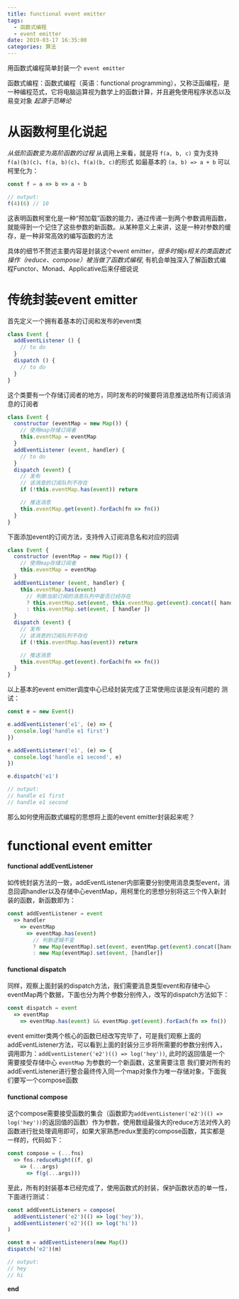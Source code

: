 ```yaml
---
title: functional event emitter
tags:
  - 函数式编程
  - event emitter
date: 2019-03-17 16:35:00
categories: 算法
---
```


用函数式编程简单封装一个 `event emitter`
<!--more-->

函数式编程：函数式编程（英语：functional programming），又称泛函编程，是一种编程范式，它将电脑运算视为数学上的函数计算，并且避免使用程序状态以及易变对象
*起源于范畴论*

# 从函数柯里化说起
*从低阶函数变为高阶函数的过程*
从调用上来看，就是将 `f(a, b, c)` 变为支持 `f(a)(b)(c)`、`f(a, b)(c)`、`f(a)(b, c)`的形式
如最基本的 `(a, b) => a + b` 可以柯里化为：
```js
const f = a => b => a + b

// output:
f(4)(6) // 10
```

这表明函数柯里化是一种“预加载”函数的能力，通过传递一到两个参数调用函数，就能得到一个记住了这些参数的新函数。从某种意义上来讲，这是一种对参数的缓存，是一种非常高效的编写函数的方法

具体的细节不赘述主要内容是封装这个event emitter，*很多时候js相关的类函数式操作（reduce、compose）被当做了函数式编程*, 有机会单独深入了解函数式编程Functor、Monad、Applicative后来仔细说说

# 传统封装event emitter
首先定义一个拥有着基本的订阅和发布的event类
```js
class Event {
  addEventListener () {
    // to do
  }
  dispatch () {
    // to do
  }
}
```

这个类要有一个存储订阅者的地方，同时发布的时候要将消息推送给所有订阅该消息的订阅者
```js
class Event {
  constructor (eventMap = new Map()) {
    // 使用map存储订阅者
    this.eventMap = eventMap
  }
  addEventListener (event, handler) {
    // to do
  }
  dispatch (event) {
    // 发布
    // 该消息的订阅队列不存在
    if (!this.eventMap.has(event)) return

    // 推送消息
    this.eventMap.get(event).forEach(fn => fn())
  }
}
```

下面添加event的订阅方法，支持传入订阅消息名和对应的回调
```js
class Event {
  constructor (eventMap = new Map()) {
    // 使用map存储订阅者
    this.eventMap = eventMap
  }
  addEventListener (event, handler) {
    this.eventMap.has(event)
      // 判断当前订阅的消息队列中是否已经存在
      ? this.eventMap.set(event, this.eventMap.get(event).concat([ handler ]))
      : this.eventMap.set(event, [ handler ])
  }
  dispatch (event) {
    // 发布
    // 该消息的订阅队列不存在
    if (!this.eventMap.has(event)) return

    // 推送消息
    this.eventMap.get(event).forEach(fn => fn())
  }
}
```
以上基本的event emitter调度中心已经封装完成了正常使用应该是没有问题的
测试：
```js
const e = new Event()

e.addEventListener('e1', (e) => {
  console.log('handle e1 first')
})

e.addEventListener('e1', (e) => {
  console.log('handle e1 second', e)
})

e.dispatch('e1')

// output: 
// handle e1 first
// handle e1 second
```
那么如何使用函数式编程的思想将上面的event emitter封装起来呢？

# functional event emitter
#### functional addEventListener
如传统封装方法的一致，addEventListener内部需要分别使用消息类型event，消息回调handler以及存储中心eventMap，用柯里化的思想分别将这三个传入新封装的函数，新函数即为：
```js
const addEventListener = event
  => handler
    => eventMap
      => eventMap.has(event)
        // 判断逻辑不变
        ? new Map(eventMap).set(event, eventMap.get(event).concat([handler]))
        : new Map(eventMap).set(event, [handler])
```

#### functional dispatch
同样，观察上面封装的dispatch方法，我们需要消息类型event和存储中心eventMap两个数据，下面也分为两个参数分别传入，改写的dispatch方法如下：
```js
const dispatch = event
  => eventMap
    => eventMap.has(event) && eventMap.get(event).forEach(fn => fn())
```
event emitter类两个核心的函数已经改写完毕了，可是我们观察上面的addEventListener方法，可以看到上面的封装分三步将所需要的参数分别传入，调用即为：`addEventListener('e2')(() => log('hey'))`, 此时的返回值是一个需要接受存储中心 `eventMap` 为参数的一个新函数，这里需要注意
我们要对所有的addEventListener进行整合最终传入同一个map对象作为唯一存储对象，下面我们要写一个compose函数

#### functional compose
这个compose需要接受函数的集合（函数即为`addEventListener('e2')(() => log('hey'))`的返回值的函数）作为参数，使用数组最强大的reduce方法对传入的函数进行批处理调用即可，如果大家熟悉redux里面的compose函数，其实都是一样的，代码如下：
```js
const compose = (...fns)
  => fns.reduceRight((f, g)
    => (...args)
      => f(g(...args)))
```
至此，所有的封装基本已经完成了，使用函数式的封装，保护函数状态的单一性，下面进行测试：


```js
const addEventListeners = compose(
  addEventListener('e2')(() => log('hey')),
  addEventListener('e2')(() => log('hi'))
)

const m = addEventListeners(new Map())
dispatch('e2')(m)

// output:
// hey
// hi

```

**end**
